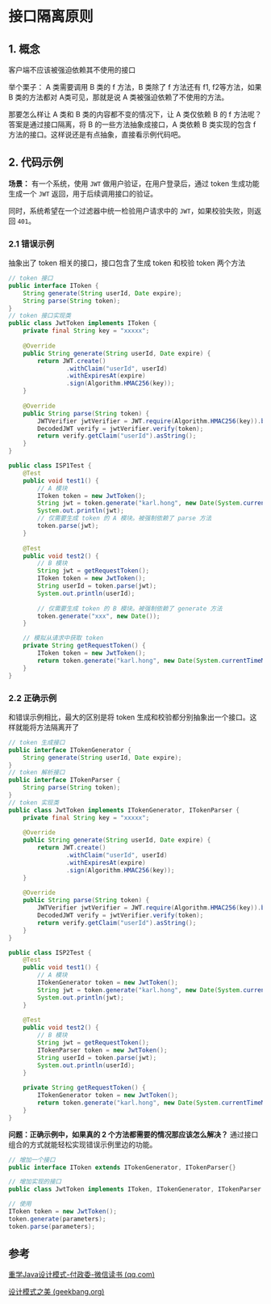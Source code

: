 
# 接口隔离原则

## 1. 概念
客户端不应该被强迫依赖其不使用的接口


举个栗子：
A 类需要调用 B 类的 f 方法，B 类除了 f 方法还有 f1, f2等方法，如果 B 类的方法都对 A类可见，那就是说 A 类被强迫依赖了不使用的方法。

那要怎么样让 A 类和 B 类的内容都不变的情况下，让 A 类仅依赖 B 的 f 方法呢？
答案是通过接口隔离，将 B 的一些方法抽象成接口，A 类依赖 B 类实现的包含 f 方法的接口。这样说还是有点抽象，直接看示例代码吧。

## 2. 代码示例
**场景：**
有一个系统，使用 `JWT` 做用户验证，在用户登录后，通过 token 生成功能生成一个 `JWT` 返回，用于后续调用接口的验证。

同时，系统希望在一个过滤器中统一检验用户请求中的 `JWT`，如果校验失败，则返回 `401`。

### 2.1 错误示例
抽象出了 token 相关的接口，接口包含了生成 token 和校验 token 两个方法

```java
// token 接口
public interface IToken {  
    String generate(String userId, Date expire);  
    String parse(String token);  
}
// token 接口实现类
public class JwtToken implements IToken {  
    private final String key = "xxxxx";  
  
    @Override  
    public String generate(String userId, Date expire) {  
        return JWT.create()  
                .withClaim("userId", userId)  
                .withExpiresAt(expire)  
                .sign(Algorithm.HMAC256(key));  
    }  
  
    @Override  
    public String parse(String token) {  
        JWTVerifier jwtVerifier = JWT.require(Algorithm.HMAC256(key)).build();  
        DecodedJWT verify = jwtVerifier.verify(token);  
        return verify.getClaim("userId").asString();  
    }  
}
```

```java
public class ISP1Test {  
    @Test  
    public void test1() {  
        // A 模块  
        IToken token = new JwtToken();  
        String jwt = token.generate("karl.hong", new Date(System.currentTimeMillis() + TimeUnit.MINUTES.toMillis(10)));  
        System.out.println(jwt);  
        // 仅需要生成 token 的 A 模块。被强制依赖了 parse 方法  
        token.parse(jwt);  
    }  
  
    @Test  
    public void test2() {  
        // B 模块  
        String jwt = getRequestToken();  
        IToken token = new JwtToken();  
        String userId = token.parse(jwt);  
        System.out.println(userId);  
  
        // 仅需要生成 token 的 B 模块。被强制依赖了 generate 方法  
        token.generate("xxx", new Date());  
    }  

	// 模拟从请求中获取 token
    private String getRequestToken() {  
        IToken token = new JwtToken();  
        return token.generate("karl.hong", new Date(System.currentTimeMillis() + TimeUnit.MINUTES.toMillis(10)));  
    }  
}
```


### 2.2 正确示例
和错误示例相比，最大的区别是将 token 生成和校验都分别抽象出一个接口。这样就能将方法隔离开了

```java
// token 生成接口  
public interface ITokenGenerator {  
    String generate(String userId, Date expire);  
}
// token 解析接口  
public interface ITokenParser {  
    String parse(String token);  
}
// token 实现类
public class JwtToken implements ITokenGenerator, ITokenParser {  
    private final String key = "xxxxx";  
  
    @Override  
    public String generate(String userId, Date expire) {  
        return JWT.create()  
                .withClaim("userId", userId)  
                .withExpiresAt(expire)  
                .sign(Algorithm.HMAC256(key));  
    }  
  
    @Override  
    public String parse(String token) {  
        JWTVerifier jwtVerifier = JWT.require(Algorithm.HMAC256(key)).build();  
        DecodedJWT verify = jwtVerifier.verify(token);  
        return verify.getClaim("userId").asString();  
    }  
}
```

```java
public class ISP2Test {  
    @Test  
    public void test1() {  
        // A 模块  
        ITokenGenerator token = new JwtToken();  
        String jwt = token.generate("karl.hong", new Date(System.currentTimeMillis() + TimeUnit.MINUTES.toMillis(10)));  
        System.out.println(jwt);  
    }  
  
    @Test  
    public void test2() {  
        // B 模块  
        String jwt = getRequestToken();  
        ITokenParser token = new JwtToken();  
        String userId = token.parse(jwt);  
        System.out.println(userId);  
    }  
  
    private String getRequestToken() {  
        ITokenGenerator token = new JwtToken();  
        return token.generate("karl.hong", new Date(System.currentTimeMillis() + TimeUnit.MINUTES.toMillis(10)));  
    }  
}
```


**问题：正确示例中，如果真的 2 个方法都需要的情况那应该怎么解决？** 
通过接口组合的方式就能轻松实现错误示例里边的功能。

```java
// 增加一个接口
public interface IToken extends ITokenGenerator, ITokenParser{}

// 增加实现的接口
public class JwtToken implements IToken, ITokenGenerator, ITokenParser {...}

// 使用
IToken token = new JwtToken();
token.generate(parameters);
token.parse(parameters);
```


## 参考
[重学Java设计模式-付政委-微信读书 (qq.com)](https://weread.qq.com/web/reader/bcf32900724708cbbcf08c1)

[设计模式之美 (geekbang.org)](https://time.geekbang.org/column/intro/100039001)